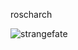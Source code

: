 roscharch

![strangefate](https://user-images.githubusercontent.com/55522045/144707336-b24aa630-9dc8-46d7-9817-6095b6a935fa.jpeg)
